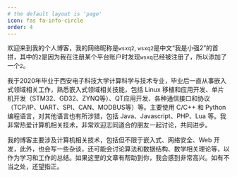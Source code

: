 ```yaml
---
# the default layout is 'page'
icon: fas fa-info-circle
order: 4
---
```


欢迎来到我的个人博客，我的网络昵称是`wsxq2`, `wsxq2`是中文“我是小强2”的首拼，其中的`2`是因为我在注册某个平台账户时发现`wsxq`已经被注册了，所以添加了一个`2`。

我于2020年毕业于西安电子科技大学计算科学与技术专业，毕业后一直从事嵌入式领域相关工作，熟悉嵌入式领域相关技能，包括 Linux 移植和应用开发、单片机开发（STM32、GD32、ZYNQ等）、QT应用开发、各种通信接口和协议（TCP/IP、UART、SPI、CAN、MODBUS等）等。主要使用 C/C++ 和 Python 编程语言，对其他语言也有所涉猎，包括 Java、Javascript、PHP、Lua 等。我非常热爱计算机相关技术，非常欢迎志同道合的朋友一起讨论，共同进步。

我的博客主要涉及计算机相关技术，包括但不限于嵌入式、网络安全、Web 开发，此外，也会写一些杂谈，还可能会讨论算法和数据结构、数学相关理论等，以作为学习和工作的总结。如果这里的文章有帮助到你，我会感到非常高兴。如有不当之处，还望指正。
